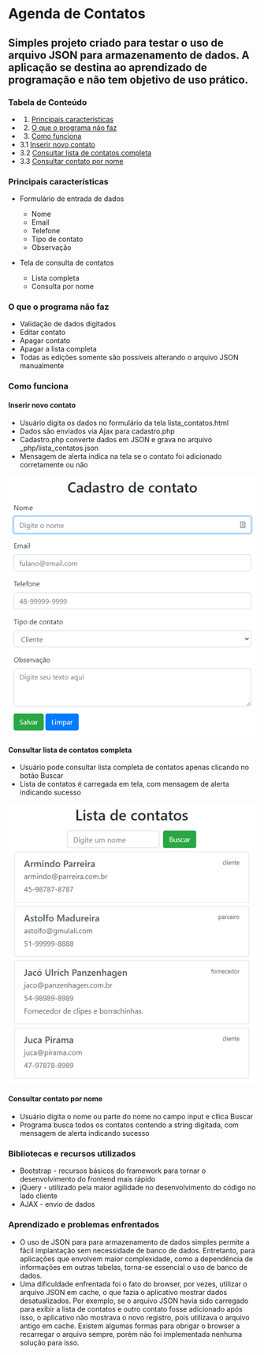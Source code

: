 # Agenda de Contatos
## Simples projeto criado para testar o uso de arquivo JSON para armazenamento de dados. A aplicação se destina ao aprendizado de programação e não tem objetivo de uso prático.

### Tabela de Conteúdo
  * 1. [Principais características](#Principais-características)
  * 2. [O que o programa não faz](#O-que-o-programa-não-faz)
  * 3. [Como funciona](#Como-funciona)
  * 3.1 [Inserir novo contato](#Inserir-novo-contato)
  * 3.2 [Consultar lista de contatos completa](#Consultar-lista-de-contatos-completa)
  * 3.3 [Consultar contato por nome](#Consultar-contato-por-nome)

### Principais características
* Formulário de entrada de dados
  * Nome
  * Email
  * Telefone
  * Tipo de contato
  * Observação

* Tela de consulta de contatos
  * Lista completa
  * Consulta por nome

### O que o programa não faz
* Validação de dados digitados
* Editar contato
* Apagar contato
* Apagar a lista completa
* Todas as edições somente são possíveis alterando o arquivo JSON manualmente

### Como funciona
#### Inserir novo contato
  * Usuário digita os dados no formulário da tela lista_contatos.html
  * Dados são enviados via Ajax para cadastro.php
  * Cadastro.php converte dados em JSON e grava no arquivo _php/lista_contatos.json
  * Mensagem de alerta indica na tela se o contato foi adicionado corretamente ou não

![Cadastro de contato](/Imagens/tela_cadastro_contato.png)

#### Consultar lista de contatos completa
  * Usuário pode consultar lista completa de contatos apenas clicando no botão Buscar
  * Lista de contatos é carregada em tela, com mensagem de alerta indicando sucesso

![Consulta de contatos](/Imagens/tela_consulta_contatos.png)

#### Consultar contato por nome
  * Usuário digita o nome ou parte do nome no campo input e cllica Buscar
  * Programa busca todos os contatos contendo a string digitada, com mensagem de alerta indicando sucesso

### Bibliotecas e recursos utilizados
  * Bootstrap - recursos básicos do framework para tornar o desenvolvimento do frontend mais rápido
  * jQuery - utilizado pela maior agilidade no desenvolvimento do código no lado cliente
  * AJAX - envio de dados

### Aprendizado e problemas enfrentados
  * O uso de JSON para para armazenamento de dados simples permite a fácil implantação
  sem necessidade de banco de dados. Entretanto, para aplicações que envolvem maior complexidade, como
  a dependência de informações em outras tabelas, torna-se essencial o uso de banco de dados.
  * Uma dificuldade enfrentada foi o fato do browser, por vezes, utilizar o arquivo JSON em cache,
  o que fazia o aplicativo mostrar dados desatualizados. Por exemplo, se o arquivo JSON havia sido
  carregado para exibir a lista de contatos e outro contato fosse adicionado após isso, o aplicativo não mostrava o novo registro, pois utilizava o arquivo antigo em cache. Existem algumas formas para obrigar o browser a recarregar o arquivo sempre, porém não foi implementada nenhuma solução para isso.
